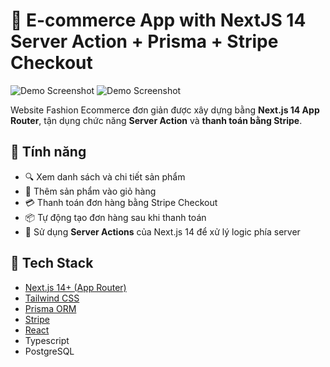 # 🛒 E-commerce App with NextJS 14 Server Action + Prisma + Stripe Checkout

![Demo Screenshot](https://ik.imagekit.io/qthwngg/Capture2.PNG?updatedAt=1746965922176)
![Demo Screenshot](https://ik.imagekit.io/qthwngg/Capture.PNG?updatedAt=1746965494667)

Website Fashion Ecommerce đơn giản được xây dựng bằng **Next.js 14 App Router**, tận dụng chức năng **Server Action** và **thanh toán bằng Stripe**.

## 🚀 Tính năng

- 🔍 Xem danh sách và chi tiết sản phẩm
- 🛒 Thêm sản phẩm vào giỏ hàng
- 💳 Thanh toán đơn hàng bằng Stripe Checkout
- 📦 Tự động tạo đơn hàng sau khi thanh toán
- 🧠 Sử dụng **Server Actions** của Next.js 14 để xử lý logic phía server

## 🧰 Tech Stack

- [Next.js 14+ (App Router)](https://nextjs.org/docs/app)
- [Tailwind CSS](https://tailwindcss.com/)
- [Prisma ORM](https://www.prisma.io/)
- [Stripe](https://stripe.com/)
- [React](https://reactjs.org/)
- Typescript
- PostgreSQL
